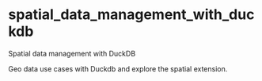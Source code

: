 # spatial_data_management_with_duckdb
Spatial data management with DuckDB

Geo data use cases with Duckdb and explore the spatial extension.